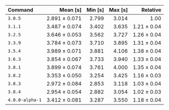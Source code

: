 | Command | Mean [s] | Min [s] | Max [s] | Relative |
|:---|---:|---:|---:|---:|
| `3.0.5` | 2.891 ± 0.071 | 2.799 | 3.014 | 1.00 |
| `3.1.1` | 3.487 ± 0.074 | 3.402 | 3.635 | 1.21 ± 0.04 |
| `3.2.5` | 3.646 ± 0.053 | 3.562 | 3.727 | 1.26 ± 0.04 |
| `3.3.9` | 3.784 ± 0.073 | 3.710 | 3.895 | 1.31 ± 0.04 |
| `3.5.4` | 3.989 ± 0.071 | 3.881 | 4.106 | 1.38 ± 0.04 |
| `3.6.3` | 3.854 ± 0.067 | 3.733 | 3.940 | 1.33 ± 0.04 |
| `3.8.1` | 3.899 ± 0.074 | 3.761 | 4.000 | 1.35 ± 0.04 |
| `3.8.2` | 3.353 ± 0.050 | 3.254 | 3.425 | 1.16 ± 0.03 |
| `3.8.3` | 2.972 ± 0.084 | 2.853 | 3.118 | 1.03 ± 0.04 |
| `3.8.4` | 2.954 ± 0.054 | 2.882 | 3.054 | 1.02 ± 0.03 |
| `4.0.0-alpha-1` | 3.412 ± 0.081 | 3.287 | 3.550 | 1.18 ± 0.04 |
